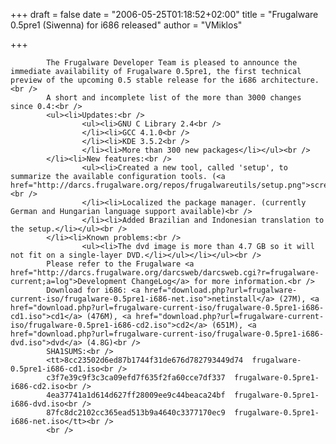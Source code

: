 
+++
draft = false
date = "2006-05-25T01:18:52+02:00"
title = "Frugalware 0.5pre1 (Siwenna) for i686 released"
author = "VMiklos"

+++

            The Frugalware Developer Team is pleased to announce the immediate availability of Frugalware 0.5pre1, the first technical preview of the upcoming 0.5 stable release for the i686 architecture.<br />
            A short and incomplete list of the more than 3000 changes since 0.4:<br />
            <ul><li>Updates:<br />
                    <ul><li>GNU C Library 2.4<br />
                    </li><li>GCC 4.1.0<br />
                    </li><li>KDE 3.5.2<br />
                    </li><li>More than 300 new packages</li></ul><br />
            </li><li>New features:<br />
                    <ul><li>Created a new tool, called 'setup', to summarize the available configuration tools. (<a href="http://darcs.frugalware.org/repos/frugalwareutils/setup.png">screenshot</a>)<br />
                    </li><li>Localized the package manager. (currently German and Hungarian language support available)<br />
                    </li><li>Added Brazilian and Indonesian translation to the setup.</li></ul><br />
            </li><li>Known problems:<br />
                    <ul><li>The dvd image is more than 4.7 GB so it will not fit on a single-layer DVD.</li></ul></li></ul><br />
            Please refer to the Frugalware <a href="http://darcs.frugalware.org/darcsweb/darcsweb.cgi?r=frugalware-current;a=log">Development ChangeLog</a> for more information.<br />
            Download for i686: <a href="download.php?url=frugalware-current-iso/frugalware-0.5pre1-i686-net.iso">netinstall</a> (27M), <a href="download.php?url=frugalware-current-iso/frugalware-0.5pre1-i686-cd1.iso">cd1</a> (476M), <a href="download.php?url=frugalware-current-iso/frugalware-0.5pre1-i686-cd2.iso">cd2</a> (651M), <a href="download.php?url=frugalware-current-iso/frugalware-0.5pre1-i686-dvd.iso">dvd</a> (4.8G)<br />
            SHA1SUMS:<br />
            <tt>8cc23502d6ed87b1744f31de676d782793449d74  frugalware-0.5pre1-i686-cd1.iso<br />
            c3f7e39c9f3c3ca09efd7f635f2fa60cce7df337  frugalware-0.5pre1-i686-cd2.iso<br />
            4ea37741a1d614d627ff28009ee9c44beaca24bf  frugalware-0.5pre1-i686-dvd.iso<br />
            87fc8dc2102cc365ead513b9a4640c3377170ec9  frugalware-0.5pre1-i686-net.iso</tt><br />
            <br />
            
        